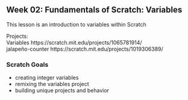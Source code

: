 <h2>Week 02: Fundamentals of Scratch: Variables</h2>
<p>This lesson is an introduction to variables within Scratch<p/>
<p>Projects: <br>Variables https://scratch.mit.edu/projects/1065781914/<br>jalapeño-counter https://scratch.mit.edu/projects/1019306389/</p>
<h3>Scratch Goals</h3>
<ul><li>creating integer variables</li><li>remixing the variables project</li><li>building unique projects and behavior</li></ul>

